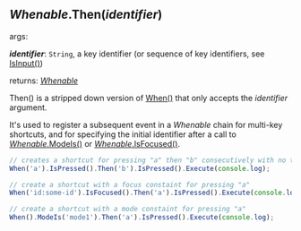 ## *Whenable*.Then(*identifier*)

args:

***identifier***: `String`, a key identifier (or sequence of key identifiers, see [IsInput()](./IsInput.md))

returns: [*Whenable*](../../types/Whenable)

Then() is a stripped down version of [When()](./When.md) that only accepts the *identifier* argument.

It's used to register a subsequent event in a *Whenable* chain for multi-key shortcuts, and for specifying the initial identifier after a call to [*Whenable*.ModeIs()](./ModeIs.md) or [*Whenable*.IsFocused()](./IsFocused.md).

```javascript
// creates a shortcut for pressing "a" then "b" consecutively with no time constraint
When('a').IsPressed().Then('b').IsPressed().Execute(console.log);

// create a shortcut with a focus constaint for pressing "a"
When('id:some-id').IsFocused().Then('a').IsPressed().Execute(console.log);

// create a shortcut with a mode constaint for pressing "a"
When().ModeIs('mode1').Then('a').IsPressed().Execute(console.log);
```